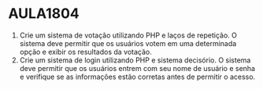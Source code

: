 # AULA1804
1. Crie um sistema de votação utilizando PHP e laços de repetição. O sistema deve permitir que os usuários votem em uma determinada opção e exibir os resultados da votação.
2. Crie um sistema de login utilizando PHP e sistema decisório. O sistema deve permitir que os usuários entrem com seu nome de usuário e senha e verifique se as informações estão corretas antes de permitir o acesso.
